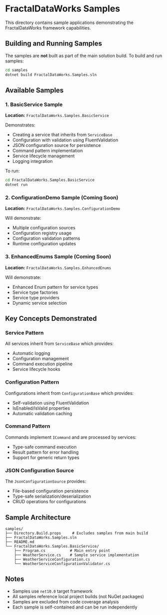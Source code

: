 # FractalDataWorks Samples

This directory contains sample applications demonstrating the FractalDataWorks framework capabilities.

## Building and Running Samples

The samples are **not** built as part of the main solution build. To build and run samples:

```bash
cd samples
dotnet build FractalDataWorks.Samples.sln
```

## Available Samples

### 1. BasicService Sample
**Location:** `FractalDataWorks.Samples.BasicService`

Demonstrates:
- Creating a service that inherits from `ServiceBase`
- Configuration with validation using FluentValidation
- JSON configuration source for persistence
- Command pattern implementation
- Service lifecycle management
- Logging integration

To run:
```bash
cd FractalDataWorks.Samples.BasicService
dotnet run
```

### 2. ConfigurationDemo Sample (Coming Soon)
**Location:** `FractalDataWorks.Samples.ConfigurationDemo`

Will demonstrate:
- Multiple configuration sources
- Configuration registry usage
- Configuration validation patterns
- Runtime configuration updates

### 3. EnhancedEnums Sample (Coming Soon)
**Location:** `FractalDataWorks.Samples.EnhancedEnums`

Will demonstrate:
- Enhanced Enum pattern for service types
- Service type factories
- Service type providers
- Dynamic service selection

## Key Concepts Demonstrated

### Service Pattern
All services inherit from `ServiceBase` which provides:
- Automatic logging
- Configuration management
- Command execution pipeline
- Service lifecycle hooks

### Configuration Pattern
Configurations inherit from `ConfigurationBase` which provides:
- Self-validation using FluentValidation
- IsEnabled/IsValid properties
- Automatic validation caching

### Command Pattern
Commands implement `ICommand` and are processed by services:
- Type-safe command execution
- Result pattern for error handling
- Support for generic return types

### JSON Configuration Source
The `JsonConfigurationSource` provides:
- File-based configuration persistence
- Type-safe serialization/deserialization
- CRUD operations for configurations

## Sample Architecture

```
samples/
├── Directory.Build.props     # Excludes samples from main build
├── FractalDataWorks.Samples.sln
├── README.md
└── FractalDataWorks.Samples.BasicService/
    ├── Program.cs           # Main entry point
    ├── WeatherService.cs    # Sample service implementation
    ├── WeatherServiceConfiguration.cs
    └── WeatherServiceConfigurationValidator.cs
```

## Notes

- Samples use `net10.0` target framework
- All samples reference local project builds (not NuGet packages)
- Samples are excluded from code coverage analysis
- Each sample is self-contained and can be run independently
